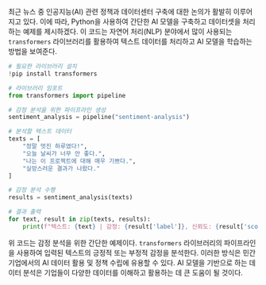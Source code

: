 최근 뉴스 중 인공지능(AI) 관련 정책과 데이터센터 구축에 대한 논의가 활발히 이루어지고 있다. 이에 따라, Python을 사용하여 간단한 AI 모델을 구축하고 데이터셋을 처리하는 예제를 제시하겠다. 이 코드는 자연어 처리(NLP) 분야에서 많이 사용되는 `transformers` 라이브러리를 활용하여 텍스트 데이터를 처리하고 AI 모델을 학습하는 방법을 보여준다.

```python
# 필요한 라이브러리 설치
!pip install transformers

# 라이브러리 임포트
from transformers import pipeline

# 감정 분석을 위한 파이프라인 생성
sentiment_analysis = pipeline("sentiment-analysis")

# 분석할 텍스트 데이터
texts = [
    "정말 멋진 하루였다!",
    "오늘 날씨가 너무 안 좋다.",
    "나는 이 프로젝트에 대해 매우 기쁘다.",
    "실망스러운 결과가 나왔다."
]

# 감정 분석 수행
results = sentiment_analysis(texts)

# 결과 출력
for text, result in zip(texts, results):
    print(f"텍스트: {text} | 감정: {result['label']}, 신뢰도: {result['score']:.2f}")
```

위 코드는 감정 분석을 위한 간단한 예제이다. `transformers` 라이브러리의 파이프라인을 사용하여 입력된 텍스트의 긍정적 또는 부정적 감정을 분석한다. 이러한 방식은 민간기업에서의 AI 데이터 활용 및 정책 수립에 유용할 수 있다. AI 모델을 기반으로 하는 데이터 분석은 기업들이 다양한 데이터를 이해하고 활용하는 데 큰 도움이 될 것이다.